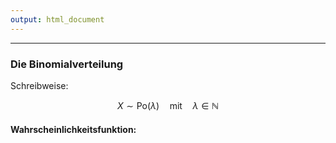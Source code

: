 ```yaml
---
output: html_document
---
```


***

### Die Binomialverteilung

Schreibweise:

$$ X \sim \text{Po}(\lambda) \quad\text{mit}\quad \lambda \in \mathbb{N} $$

#### Wahrscheinlichkeitsfunktion:
